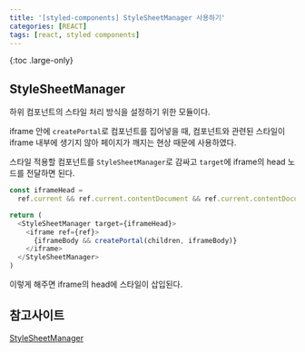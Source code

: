 ```yaml
---
title: '[styled-components] StyleSheetManager 사용하기'
categories: [REACT]
tags: [react, styled components]
---
```


{:toc .large-only}

## StyleSheetManager

하위 컴포넌트의 스타일 처리 방식을 설정하기 위한 모듈이다.

iframe 안에 `createPortal`로 컴포넌트를 집어넣을 때, 컴포넌트와 관련된 스타일이 iframe 내부에 생기지 않아 페이지가 깨지는 현상 때문에 사용하였다.

스타일 적용할 컴포넌트를 `StyleSheetManager`로 감싸고 `target`에 iframe의 head 노드를 전달하면 된다.

```js
const iframeHead =
  ref.current && ref.current.contentDocument && ref.current.contentDocument.head

return (
  <StyleSheetManager target={iframeHead}>
    <iframe ref={ref}>
      {iframeBody && createPortal(children, iframeBody)}
    </iframe>
  </StyleSheetManager>
)
```

이렇게 해주면 iframe의 head에 스타일이 삽입된다.

## 참고사이트

[StyleSheetManager](https://styled-components.com/docs/api)
